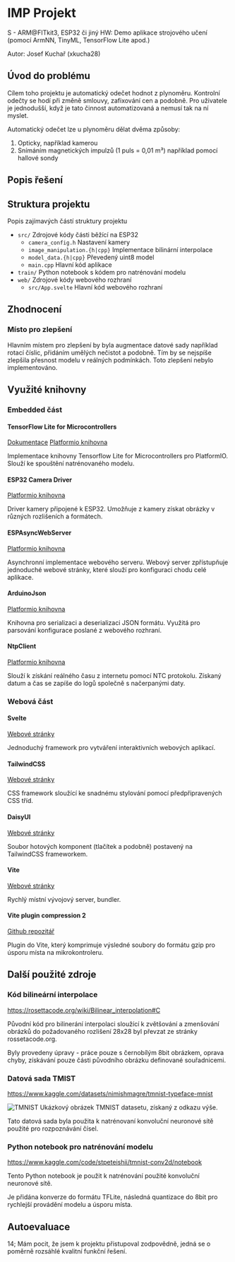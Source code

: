# IMP Projekt

S - ARM@FITkit3, ESP32 či jiný HW: Demo aplikace strojového učení (pomocí ArmNN, TinyML, TensorFlow Lite apod.)

Autor: Josef Kuchař (xkucha28)

## Úvod do problému

Cílem toho projektu je automatický odečet hodnot z plynoměru. Kontrolní odečty se hodí při změně smlouvy, zafixování cen a podobně. Pro uživatele je jednodušší, když je tato činnost automatizovaná a nemusí tak na ní myslet.

Automatický odečet lze u plynoměru dělat dvěma způsoby:

1. Opticky, například kamerou
2. Snímáním magnetických impulzů (1 puls = 0,01 m³) například pomocí hallové sondy

## Popis řešení

## Struktura projektu

Popis zajímavých částí struktury projektu

- `src/` Zdrojové kódy části běžící na ESP32
  - `camera_config.h` Nastavení kamery
  - `image_manipulation.{h|cpp}` Implementace bilinární interpolace
  - `model_data.{h|cpp}` Převedený uint8 model
  - `main.cpp` Hlavní kód aplikace
- `train/` Python notebook s kódem pro natrénování modelu
- `web/` Zdrojové kódy webového rozhraní
  - `src/App.svelte` Hlavní kód webového rozhraní

## Zhodnocení

### Místo pro zlepšení

Hlavním místem pro zlepšení by byla augmentace datové sady například rotací číslic, přidáním umělých nečistot a podobně. Tím by se nejspíše zlepšila přesnost modelu v reálných podmínkách. Toto zlepšení nebylo implementováno.

## Využité knihovny

### Embedded část

#### TensorFlow Lite for Microcontrollers

[Dokumentace](https://www.tensorflow.org/lite/microcontrollers)
[Platformio knihovna](<https://registry.platformio.org/libraries/trylaarsdam/Tensorflow%20Lite%20for%20Microcontrollers%20(WCL)>)

Implementace knihovny Tensorflow Lite for Microcontrollers pro PlatformIO. Slouží ke spouštění natrénovaného modelu.

#### ESP32 Camera Driver

[Platformio knihovna](https://registry.platformio.org/libraries/espressif/esp32-camera)

Driver kamery připojené k ESP32. Umožňuje z kamery získat obrázky v různých rozlišeních a formátech.

#### ESPAsyncWebServer

[Platformio knihovna](https://registry.platformio.org/libraries/ottowinter/ESPAsyncWebServer-esphome)

Asynchronní implementace webového serveru. Webový server zpřístupňuje jednoduché webové stránky, které slouží pro konfiguraci chodu celé aplikace.

#### ArduinoJson

[Platformio knihovna](https://registry.platformio.org/libraries/bblanchon/ArduinoJson)

Knihovna pro serializaci a deserializaci JSON formátu. Využitá pro parsování konfigurace poslané z webového rozhraní.

#### NtpClient

[Platformio knihovna](https://github.com/taranais/NTPClient)

Slouží k získání reálného času z internetu pomocí NTC protokolu. Získaný datum a čas se zapíše do logů společně s načerpanými daty.

### Webová část

#### Svelte

[Webové stránky](https://svelte.dev/)

Jednoduchý framework pro vytváření interaktivních webových aplikací.

#### TailwindCSS

[Webové stránky](https://tailwindcss.com/)

CSS framework sloužící ke snadnému stylování pomocí předpřipravených CSS tříd.

#### DaisyUI

[Webové stránky](https://daisyui.com/)

Soubor hotových komponent (tlačítek a podobně) postavený na TailwindCSS frameworkem.

#### Vite

[Webové stránky](https://vitejs.dev/)

Rychlý místní vývojový server, bundler.

#### Vite plugin compression 2

[Github repozitář](https://github.com/nonzzz/vite-plugin-compression)

Plugin do Vite, který komprimuje výsledné soubory do formátu gzip pro úsporu místa na mikrokontroleru.

## Další použité zdroje

### Kód bilineární interpolace

https://rosettacode.org/wiki/Bilinear_interpolation#C

Původní kód pro bilinerání interpolaci sloužící k zvětšování a zmenšování obrázků do požadovaného rozlišení 28x28 byl převzat ze stránky rossetacode.org.

Byly provedeny úpravy - práce pouze s černobílým 8bit obrázkem, oprava chyby, získávání pouze části původního obrázku definované souřadnicemi.

### Datová sada TMIST

https://www.kaggle.com/datasets/nimishmagre/tmnist-typeface-mnist

![TMNIST](https://storage.googleapis.com/kaggle-datasets-images/1552696/2558856/e9c50da141c1525b4ff74a03883ed1d7/dataset-cover.jpg?t=2021-08-26-01-32-54)
Ukázkový obrázek TMNIST datasetu, získaný z odkazu výše.

Tato datová sada byla použita k natrénovaní konvoluční neuronové sítě použité pro rozpoznávání čísel.

### Python notebook pro natrénování modelu

https://www.kaggle.com/code/stpeteishii/tmnist-conv2d/notebook

Tento Python notebook je použit k natrénování použité konvoluční neuronové sítě.

Je přidána konverze do formátu TFLite, následná quantizace do 8bit pro rychlejší provádění modelu a úsporu místa.

## Autoevaluace

14; Mám pocit, že jsem k projektu přistupoval zodpovědně, jedná se o poměrně rozsáhlé kvalitní funkční řešení.
